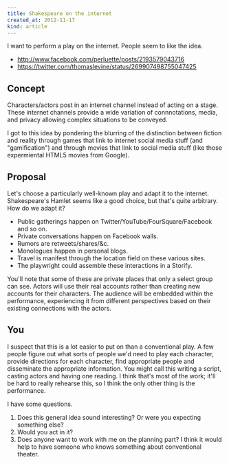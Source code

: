 ```yaml
---
title: Shakespeare on the internet
created_at: 2012-11-17
kind: article
---
```

I want to perform a play on the internet. People seem to like the idea.

* http://www.facebook.com/perluette/posts/2193579043716
* https://twitter.com/thomaslevine/status/269907498755047425

## Concept
Characters/actors post in an internet channel instead of acting on a stage.
These internet channels provide a wide variation of connnotations, media,
and privacy allowing complex situations to be conveyed.

I got to this idea by pondering the blurring of the distinction between fiction
and reality through games that link to internet social media stuff (and
"gamification") and through movies that link to social media stuff (like those
expermiental HTML5 movies from Google).

## Proposal
Let's choose a particularly well-known play and adapt it to the internet.
Shakespeare's Hamlet seems like a good choice, but that's quite arbitrary.
How do we adapt it?

* Public gatherings happen on Twitter/YouTube/FourSquare/Facebook and so on.
* Private conversations happen on Facebook walls.
* Rumors are retweets/shares/&c.
* Monologues happen in personal blogs.
* Travel is manifest through the location field on these various sites.
* The playwright could assemble these interactions in a Storify.

You'll note that some of these are private places that only a select group can
see. Actors will use their real accounts rather than creating new accounts for
their characters. The audience will be embedded within the performance,
experiencing it from different perspectives based on their existing connections
with the actors.

## You
I suspect that this is a lot easier to put on than a conventional play. A few
people figure out what sorts of people we'd need to play each character,
provide directions for each character, find appropriate people and disseminate
the appropriate information. You might call this writing a script, casting
actors and having one reading. I think that's most of the work; it'll be hard
to really rehearse this, so I think the only other thing is the performance.

I have some questions.

1. Does this general idea sound interesting? Or were you expecting something
    else?
2. Would you act in it?
3. Does anyone want to work with me on the planning part? I think it would
    help to have someone who knows something about conventional theater.
